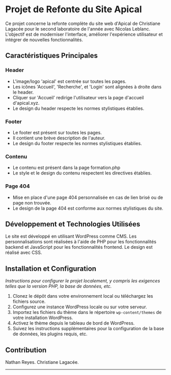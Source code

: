 # Projet de Refonte du Site Apical

Ce projet concerne la refonte complète du site web d'Apical de Christiane Lagacée pour le second laboratoire de l'année avec Nicolas Leblanc. L'objectif est de moderniser l'interface, améliorer l'expérience utilisateur et intégrer de nouvelles fonctionnalités.

## Caractéristiques Principales

### Header

- L'image/logo 'apical' est centrée sur toutes les pages.
- Les icônes 'Accueil', 'Recherche', et 'Login' sont alignées à droite dans le header.
- Cliquer sur 'Accueil' redirige l'utilisateur vers la page d'accueil d'apical.xyz.
- Le design du header respecte les normes stylistiques établies.

### Footer

- Le footer est présent sur toutes les pages.
- Il contient une brève description de l'auteur.
- Le design du footer respecte les normes stylistiques établies.

### Contenu

- Le contenu est présent dans la page formation.php
- Le style et le design du contenu respectent les directives établies.

### Page 404

- Mise en place d'une page 404 personnalisée en cas de lien brisé ou de page non trouvée.
- Le design de la page 404 est conforme aux normes stylistiques du site.

## Développement et Technologies Utilisées

Le site est développé en utilisant WordPress comme CMS. Les personnalisations sont réalisées à l'aide de PHP pour les fonctionnalités backend et JavaScript pour les fonctionnalités frontend. Le design est réalisé avec CSS.

## Installation et Configuration

*Instructions pour configurer le projet localement, y compris les exigences telles que la version PHP, la base de données, etc.*

1. Clonez le dépôt dans votre environnement local ou téléchargez les fichiers source.
2. Configurez une instance WordPress locale ou sur votre serveur.
3. Importez les fichiers du thème dans le répertoire `wp-content/themes` de votre installation WordPress.
4. Activez le thème depuis le tableau de bord de WordPress.
5. Suivez les instructions supplémentaires pour la configuration de la base de données, les plugins requis, etc.

## Contribution

Nathan Reyes.
Christiane Lagacée.

---
